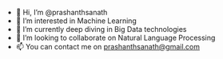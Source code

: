 - 👋 Hi, I’m @prashanthsanath
- 👀 I’m interested in Machine Learning
- 🌱 I’m currently deep diving in Big Data technologies 
- 💞️ I’m looking to collaborate on Natural Language Processing
- 📫 You can contact me on prashanthsanath@gmail.com

<!---
prashanthsanath/prashanthsanath is a ✨ special ✨ repository because its `README.md` (this file) appears on your GitHub profile.
You can click the Preview link to take a look at your changes.
--->

